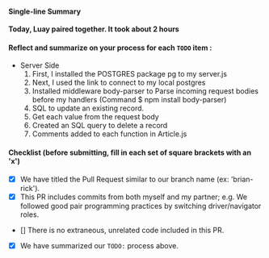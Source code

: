 #### Single-line Summary
**Today, Luay paired together. It took about 2 hours**

#### Reflect and summarize on your process for each `TODO` item :  
- Server Side
  1. First, I installed the POSTGRES package pg to my server.js
  2. Next, I used the link to connect to my local postgres
  3. Installed middleware body-parser to Parse incoming request bodies before my handlers (Command $ npm install body-parser)
  4. SQL to update an existing record.
  5. Get each value from the request body
  6. Created an SQL query to delete a record
  7. Comments added to each function in Article.js

#### Checklist (before submitting, fill in each set of square brackets with an 'x')
- [x] We have titled the Pull Request similar to our branch name (ex: 'brian-rick').
- [x] This PR includes commits from both myself and my partner; e.g. We followed good pair programming practices by switching driver/navigator roles.
- [] There is no extraneous, unrelated code included in this PR.
- [x] We have summarized our `TODO:` process above.
